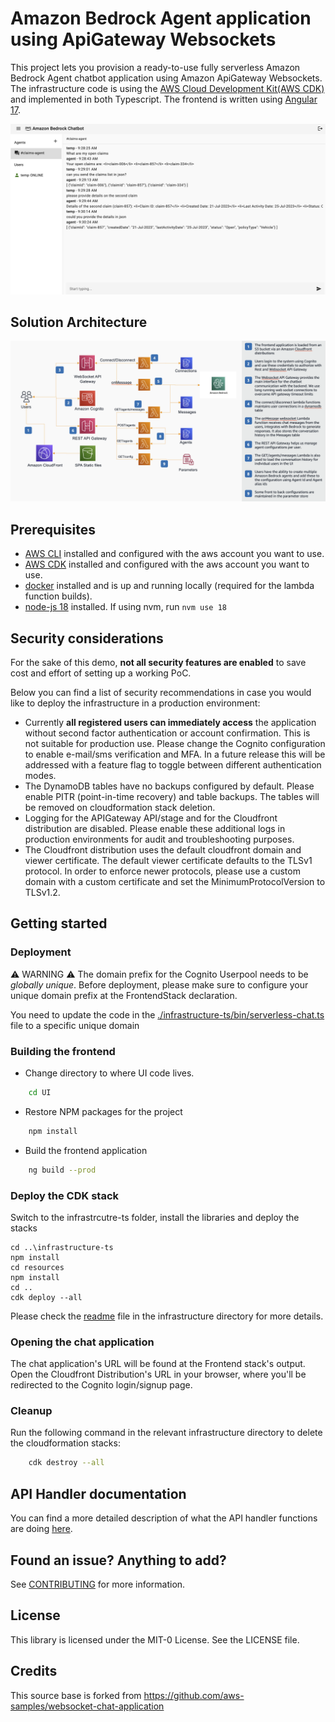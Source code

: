 # Amazon Bedrock Agent application using ApiGateway Websockets
This project lets you provision a ready-to-use fully serverless Amazon Bedrock Agent chatbot application using Amazon ApiGateway Websockets. The infrastructure code is using the [AWS Cloud Development Kit(AWS CDK)](https://aws.amazon.com/cdk/) and implemented in both Typescript. The frontend is written using [Angular 17](https://angular.io/).

![](assets/chat_UI.png)


## Solution Architecture
![Solution Architecture](assets/agent-reference-architecture.png)


## Prerequisites

- [AWS CLI](https://aws.amazon.com/cli/) installed and configured with the aws account you want to use.
- [AWS CDK](https://docs.aws.amazon.com/cdk/latest/guide/getting_started.html) installed and configured with the aws account you want to use.
- [docker](https://docs.docker.com/get-docker/) installed and is up and running locally (required for the lambda function builds).
- [node-js 18](https://nodejs.org/en/download) installed. If using nvm, run `nvm use 18`

## Security considerations
For the sake of this demo, **not all security features are enabled** to save cost and effort of setting up a working PoC. 

Below you can find a list of security recommendations in case you would like to deploy the infrastructure in a production environment:
- Currently **all registered users can immediately access** the application without second factor authentication or account confirmation. This is not suitable for production use. Please change the Cognito configuration to enable e-mail/sms verification and MFA. In a future release this will be addressed with a feature flag to toggle between different authentication modes.
- The DynamoDB tables have no backups configured by default. Please enable PITR (point-in-time recovery) and table backups. The tables will be removed on cloudformation stack deletion.
- Logging for the APIGateway API/stage and for the Cloudfront distribution are disabled. Please enable these additional logs in production environments for audit and troubleshooting purposes.
- The Cloudfront distribution uses the default cloudfront domain and viewer certificate. The default viewer certificate defaults to the TLSv1 protocol. In order to enforce newer protocols, please use a custom domain with a custom certificate and set the MinimumProtocolVersion to TLSv1.2.

## Getting started
### Deployment

:warning: WARNING :warning: The domain prefix for the Cognito Userpool needs to be *globally unique*. Before deployment, please make sure to configure your unique domain prefix at the FrontendStack declaration.

You need to update the code in the [./infrastructure-ts/bin/serverless-chat.ts](./infrastructure-ts/bin/serverless-chat.ts) file to a specific unique domain



### Building the frontend
- Change directory to where UI code lives.
```bash
    cd UI
```
- Restore NPM packages for the project
```bash
    npm install
```
- Build the frontend application
```bash
    ng build --prod
```
### Deploy the CDK stack

Switch to the infrastrcutre-ts folder, install the libraries and deploy the stacks

```
cd ..\infrastructure-ts
npm install
cd resources
npm install
cd ..
cdk deploy --all
```
Please check the [readme](./infrastructure-ts/README.md) file in the infrastructure directory for more details.

### Opening the chat application
The chat application's URL will be found at the Frontend stack's output. Open the Cloudfront Distribution's URL in your browser, where you'll be redirected to the Cognito login/signup page. 

### Cleanup
Run the following command in the relevant infrastructure directory to delete the cloudformation stacks:
```bash
    cdk destroy --all
```

## API Handler documentation
You can find a more detailed description of what the API handler functions are doing [here](/infrastructure-ts/resources/handlers/README.md).

## Found an issue? Anything to add?
See [CONTRIBUTING](CONTRIBUTING.md#security-issue-notifications) for more information.

## License

This library is licensed under the MIT-0 License. See the LICENSE file.

## Credits

This source base is forked from https://github.com/aws-samples/websocket-chat-application